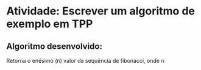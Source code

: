 # Atividade: Escrever um algoritmo de exemplo em TPP

## Algoritmo desenvolvido:
Retorna o enésimo (n) valor da sequência de fibonacci, onde n 
